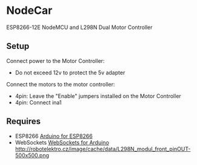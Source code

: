 # NodeCar
ESP8266-12E NodeMCU and L298N Dual Motor Controller

## Setup
Connect power to the Motor Controller:
 - Do not exceed 12v to protect the 5v adapter
 
Connect the motors to the motor controller:

 - 4pin: Leave the "Enable" jumpers installed on the Motor Controller
 - 4pin: Connect ina1

## Requires
 - ESP8266 [Arduino for ESP8266](https://github.com/Links2004/Arduino)
 - WebSockets [WebSockets for Arduino](https://github.com/Links2004/arduinoWebSockets)
http://robotelektro.cz/image/cache/data/L298N_modul_front_pinOUT-500x500.png
